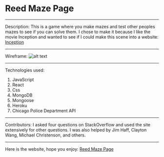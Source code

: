 
# Reed Maze Page

***

Description:
This is a game where you make mazes and test other peoples mazes to see if you can solve them. I chose to make it because I like the movie Inception and wanted to see if I could make this scene into a website: 
[Inception](https://youtu.be/V3-a58Wt2tk?t=28)

***

Wireframe: 
![alt text][logo]

[logo]: https://i.imgur.com/0K9k26X.jpg "Logo Title Text 2"

***

Technologies used:
1. JavaScript
2. React
3. Css
4. MongoDB
5. Mongoose
6. Heroku
7. Chicago Police Department API

***

Contributors:
I asked four questions on StackOverflow and used the site extensively for other questions. I was also helped by Jim Haff, Clayton Wang, Michael Christenson, and others.

***

Here is the website, hope you enjoy:
[Reed Maze Page](https://reedmazepage.herokuapp.com/)
